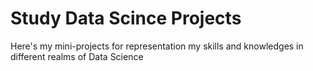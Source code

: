 # Study Data Scince Projects
Here's my mini-projects for representation my skills and knowledges in different realms of Data Science

